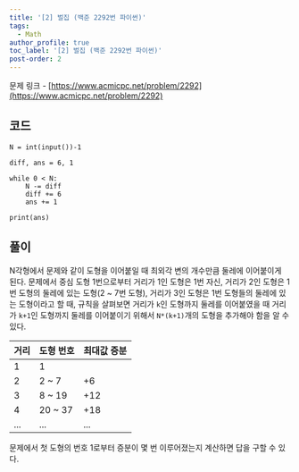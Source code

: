 ```yaml
---
title: '[2] 벌집 (백준 2292번 파이썬)'
tags:
  - Math
author_profile: true
toc_label: '[2] 벌집 (백준 2292번 파이썬)'
post-order: 2
---
```


문제 링크 - [https://www.acmicpc.net/problem/2292](https://www.acmicpc.net/problem/2292)


## 코드
```python::lineons
N = int(input())-1

diff, ans = 6, 1

while 0 < N:
    N -= diff
    diff += 6
    ans += 1

print(ans)
```

## 풀이
N각형에서 문제와 같이 도형을 이어붙일 때 최외각 변의 개수만큼 둘레에 이어붙이게 된다. 문제에서 중심 도형 1번으로부터 거리가 1인 도형은 1번 자신, 거리가 2인 도형은 1번 도형의 둘레에 있는 도형(2 ~ 7번 도형), 거리가 3인 도형은 1번 도형들의 둘레에 있는 도형이라고 할 때, 규칙을 살펴보면 거리가 `k`인 도형까지 둘레를 이어붙였을 때 거리가 `k+1`인 도형까지 둘레를 이어붙이기 위해서 `N*(k+1)`개의 도형을 추가해야 함을 알 수 있다.

거리 | 도형 번호 | 최대값 증분
-- | -- | --
1 | 1 | 
2 | 2 ~ 7 | +6
3 | 8 ~ 19 | +12
4 | 20 ~ 37 | +18
... | ... | ...

문제에서 첫 도형의 번호 1로부터 증분이 몇 번 이루어졌는지 계산하면 답을 구할 수 있다.
